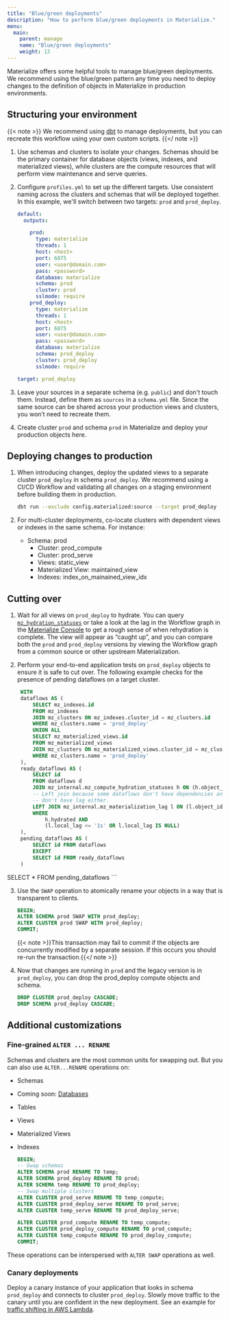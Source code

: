 ```yaml
---
title: "Blue/green deployments"
description: "How to perform blue/green deployments in Materialize."
menu:
  main:
    parent: manage
    name: "Blue/green deployments"
    weight: 13
---
```


Materialize offers some helpful tools to manage blue/green deployments. We
recommend using the blue/green pattern any time you need to deploy changes to
the definition of objects in Materialize in production environments.

## Structuring your environment

{{< note >}}
We recommend using [dbt](../dbt/) to manage deployments, but you can recreate this
workflow using your own custom scripts.
{{</ note >}}

1. Use schemas and clusters to isolate your changes. Schemas should be the
primary container for database objects (views, indexes, and materialized
views), while clusters are the compute resources that will perform view
maintenance and serve queries.

2. Configure `profiles.yml` to set up the different targets. Use consistent
naming across the clusters and schemas that will be deployed together. In this
example, we'll switch between two targets: `prod` and `prod_deploy`.
    ```yaml
    default:
      outputs:

        prod:
          type: materialize
          threads: 1
          host: <host>
          port: 6875
          user: <user@domain.com>
          pass: <password>
          database: materialize
          schema: prod
          cluster: prod
          sslmode: require
        prod_deploy:
          type: materialize
          threads: 1
          host: <host>
          port: 6875
          user: <user@domain.com>
          pass: <password>
          database: materialize
          schema: prod_deploy
          cluster: prod_deploy
          sslmode: require

    target: prod_deploy
    ```

3. Leave your sources in a separate schema (e.g. `public`) and don't touch them.
Instead, define them as `sources` in a `schema.yml` file. Since the same source
can be shared across your production views and clusters, you won’t need to
recreate them.

4. Create cluster `prod` and schema `prod` in Materialize and deploy your
production objects here.

## Deploying changes to production

1. When introducing changes, deploy the updated views to a separate cluster
`prod_deploy` in schema `prod_deploy`. We recommend using a CI/CD Workflow and
validating all changes on a staging environment before building them in
production.
    ```bash
    dbt run --exclude config.materialized:source --target prod_deploy
    ```

2. For multi-cluster deployments, co-locate clusters with dependent views or
indexes in the same schema. For instance:

    - Schema: prod
        - Cluster: prod_compute
        - Cluster: prod_serve
        - Views: static_view
        - Materialized View: maintained_view
        - Indexes: index_on_mainained_view_idx

## Cutting over

1. Wait for all views on `prod_deploy` to hydrate. You can query [`mz_hydration_statuses`](/sql/system-catalog/mz_internal/#mz_hydration_statuses) or take a look at the lag in
the Workflow graph in the [Materialize Console](https://console.materialize.com)
to get a rough sense of when rehydration is complete. The view will appear
as “caught up”, and you can compare both the `prod` and `prod_deploy` versions
by viewing the Workflow graph from a common source or other upstream
Materialization.

2. Perform your end-to-end application tests on `prod_deploy` objects to ensure
it is safe to cut over. The following example checks for the presence of pending dataflows on a target cluster.
   ```sql
    WITH
    dataflows AS (
        SELECT mz_indexes.id
        FROM mz_indexes
        JOIN mz_clusters ON mz_indexes.cluster_id = mz_clusters.id
        WHERE mz_clusters.name = 'prod_deploy'
        UNION ALL
        SELECT mz_materialized_views.id
        FROM mz_materialized_views
        JOIN mz_clusters ON mz_materialized_views.cluster_id = mz_clusters.id
        WHERE mz_clusters.name = 'prod_deploy'
    ),
    ready_dataflows AS (
        SELECT id
        FROM dataflows d
        JOIN mz_internal.mz_compute_hydration_statuses h ON (h.object_id = d.id)
        -- Left join because some dataflows don't have dependencies and therefore
        -- don't have lag either.
        LEFT JOIN mz_internal.mz_materialization_lag l ON (l.object_id = d.id)
        WHERE
            h.hydrated AND
            (l.local_lag <= '1s' OR l.local_lag IS NULL)
    ),
    pending_dataflows AS (
        SELECT id FROM dataflows
        EXCEPT
        SELECT id FROM ready_dataflows
    )
  SELECT * FROM pending_dataflows
    ```

3. Use the `SWAP` operation to atomically rename your objects in a way that is
transparent to clients.
    ```sql
    BEGIN;
    ALTER SCHEMA prod SWAP WITH prod_deploy;
    ALTER CLUSTER prod SWAP WITH prod_deploy;
    COMMIT;
    ```

    {{< note >}}This transaction may fail to commit if the objects are concurrently modified by a separate session. If this occurs you should re-run the transaction.{{</ note >}}

4. Now that changes are running in `prod` and the legacy version is in
`prod_deploy`, you can drop the prod_deploy compute objects and schema.
    ```sql
    DROP CLUSTER prod_deploy CASCADE;
    DROP SCHEMA prod_deploy CASCADE;
    ```

## Additional customizations

### Fine-grained `ALTER ... RENAME`

Schemas and clusters are the most common units for swapping out. But you can
also use `ALTER...RENAME` operations on:

- Schemas
- Coming soon: [Databases](https://github.com/MaterializeInc/materialize/issues/3680)
- Tables
- Views
- Materialized Views
- Indexes

  ```sql
  BEGIN;
  -- Swap schemas
  ALTER SCHEMA prod RENAME TO temp;
  ALTER SCHEMA prod_deploy RENAME TO prod;
  ALTER SCHEMA temp RENAME TO prod_deploy;
  -- Swap multiple clusters
  ALTER CLUSTER prod_serve RENAME TO temp_compute;
  ALTER CLUSTER prod_deploy_serve RENAME TO prod_serve;
  ALTER CLUSTER temp_serve RENAME TO prod_deploy_serve;

  ALTER CLUSTER prod_compute RENAME TO temp_compute;
  ALTER CLUSTER prod_deploy_compute RENAME TO prod_compute;
  ALTER CLUSTER temp_compute RENAME TO prod_deploy_compute;
  COMMIT;
  ```

These operations can be interspersed with `ALTER SWAP` operations as well.

### Canary deployments

Deploy a canary instance of your application that looks in schema `prod_deploy`
and connects to cluster `prod_deploy`. Slowly move traffic to the canary until
you are confident in the new deployment. See an example for [traffic shifting
in AWS Lambda](https://aws.amazon.com/blogs/compute/implementing-canary-deployments-of-aws-lambda-functions-with-alias-traffic-shifting/).
